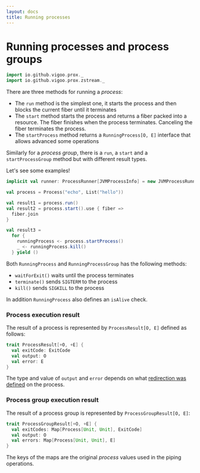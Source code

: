 ```yaml
---
layout: docs
title: Running processes
---
```


# Running processes and process groups
```scala mdoc:invisible
import io.github.vigoo.prox._
import io.github.vigoo.prox.zstream._
```

There are three methods for running a _process_:

- The `run` method is the simplest one, it starts the process and then blocks the current fiber until it terminates
- The `start` method starts the process and returns a fiber packed into a resource. The fiber finishes when the process terminates. Canceling the fiber terminates the process.
- The `startProcess` method returns a `RunningProcess[O, E]` interface that allows advanced some operations

Similarly for a _process group_, there is a `run`, a `start` and a `startProcessGroup` method but with different result types.

Let's see some examples!

```scala mdoc:silent
implicit val runner: ProcessRunner[JVMProcessInfo] = new JVMProcessRunner 

val process = Process("echo", List("hello"))

val result1 = process.run()
val result2 = process.start().use { fiber =>
  fiber.join
}

val result3 = 
  for { 
    runningProcess <- process.startProcess()
    _ <- runningProcess.kill()
  } yield ()
```

Both `RunningProcess` and `RunningProcessGroup` has the following methods:
- `waitForExit()` waits until the process terminates
- `terminate()` sends `SIGTERM` to the process
- `kill()` sends `SIGKILL` to the process

In addition `RunningProcess` also defines an `isAlive` check.

### Process execution result
The result of a process is represented by `ProcessResult[O, E]` defined as follows:

```scala
trait ProcessResult[+O, +E] {
  val exitCode: ExitCode
  val output: O
  val error: E
}
```

The type and value of `output` and `error` depends on what [redirection was defined](redirection) on the process.

### Process group execution result 
The result of a process group is represented by `ProcessGroupResult[O, E]`:

```scala
trait ProcessGroupResult[+O, +E] {
  val exitCodes: Map[Process[Unit, Unit], ExitCode]
  val output: O
  val errors: Map[Process[Unit, Unit], E]
}
```

The keys of the maps are the original _process_ values used in the piping operations.